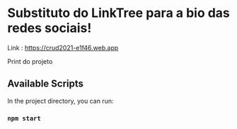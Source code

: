 # Substituto do LinkTree para a bio das redes sociais!

Link : https://crud2021-e1f46.web.app

Print do projeto







## Available Scripts

In the project directory, you can run:

### `npm start`
